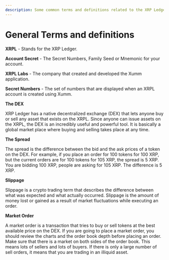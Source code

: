 ```yaml
---
description: Some common terms and definitions related to the XRP Ledger and Xumm
---
```


# General Terms and definitions

**XRPL** - Stands for the XRP Ledger.

**Account Secret** - The Secret Numbers, Family Seed or Mnemonic for your account.

**XRPL Labs** - The company that created and developed the Xumm application.

**Secret Numbers** - The set of numbers that are displayed when an XRPL account is created using Xumm.

**The DEX**&#x20;

XRP Ledger has a native decentralized exchange (DEX) that lets anyone buy or sell any asset that exists on the XRPL. Since anyone can issue assets on the XRPL, the DEX is an incredibly useful and powerful tool. It is basically a global market place where buying and selling takes place at any time. &#x20;

**The Spread**&#x20;

The spread is the difference between the bid and the ask prices of a token on the DEX. For example, if you place an order for 100 tokens for 100 XRP, but the current orders are for 100 tokens for 105 XRP, the spread is 5 XRP. You are bidding 100 XRP, people are asking for 105 XRP. The difference is 5 XRP. &#x20;

**Slippage**

Slippage is a crypto trading term that describes the difference between what was expected and what actually occurred. Slippage is the amount of money lost or gained as a result of market fluctuations while executing an order.

**Market Order**&#x20;

A market order is a transaction that tries to buy or sell tokens at the best available price on the DEX. If you are going to place a market order, you should review the charts and the order book depth before placing an order. Make sure that there is a market on both sides of the order book. This means lots of sellers and lots of buyers. If there is only a large number of sell orders, it means that you are trading in an illiquid asset.&#x20;

